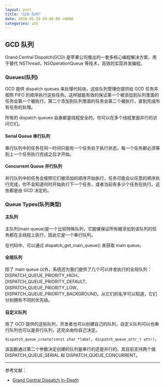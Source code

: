 ```yaml
---
layout: post
title: "GCD 队列"
date: 2016-05-29 09:00:00 +0800
categories: iOS
---
```

## GCD 队列
Grand Central Dispatch(GCD) 是苹果公司推出的一套多核心编程解决方案，用于替代 NSThread，NSOperationQueue 等技术，高效的实现并发编程。

### Queues(队列)
GCD 提供 dispatch queues 来处理代码块，这些队列管理你提供给 GCD 任务并按照 FIFO 的顺序执行这些任务。这样就能有效的保证第一个被添加到队列里面的任务会第一个被执行，第二个添加到队列里面的任务会第二个被执行，直到完成所有任务的处理。

所有的 dispatch queues 自身都是线程安全的，你可以在多个线程里面并行的访问它们。

#### Serial Queue 串行队列
串行队列中的任务在同一时间只能有一个任务处于执行状态，每一个任务都必须等到上一个任务执行完成之后才开始。

#### Concurrent Queue 并行队列
并行队列中的任务会按照它们被添加的顺序开始执行，任务可能会以任意的顺序执行完成，你不会知道何时开始执行下一个任务，或者当前有多少个任务在执行。这些都是由 GCD 决定的。

### Queue Types(队列类型)

#### 主队列
主队列(main queue)是一个比较特殊队列，它能够保证所有被添加到该队列的任务都在主线程上执行，因此它是一个串行队列。

在代码中，可以通过  dispatch\_get\_main\_queue() 来获取 main queue。

#### 全局队列
除了 main queue 以外，系统还为我们提供了几个可以并发执行的全局队列：DISPATCH\_QUEUE\_PRIORITY\_HIGH、DISPATCH\_QUEUE\_PRIORITY\_DEFAULT、DISPATCH\_QUEUE\_PRIORITY\_LOW、DISPATCH\_QUEUE\_PRIORITY\_BACKGROUND。从它们的名字可以知道，它们分别拥有不同的优先级。

#### 自定义队列
除了 GCD 提供的这些队列，开发者也可以创建自己的队列，自定义队列可以也串行队列也可以是并行队列，这完全由你自己决定。

```
dispatch_queue_create(const char *label, dispatch_queue_attr_t attr);
```
该函数通过第二个参数决定创建的队列是串行的还是并行的。其目前支持两个值  DISPATCH\_QUEUE\_SERIAL 和 DISPATCH\_QUEUE\_CONCURRENT。

---
参考文献：

* [Grand Central Dispatch In-Depth](https://www.raywenderlich.com/60749/grand-central-dispatch-in-depth-part-1)